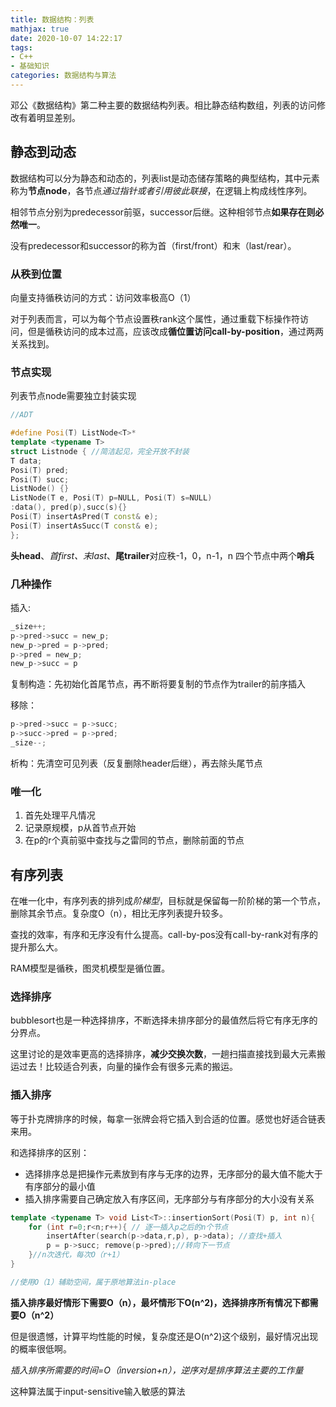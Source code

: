```yaml
---
title: 数据结构：列表
mathjax: true
date: 2020-10-07 14:22:17
tags:
- C++
- 基础知识
categories: 数据结构与算法
---
```


邓公《数据结构》第二种主要的数据结构列表。相比静态结构数组，列表的访问修改有着明显差别。

<!-- more -->

## 静态到动态

数据结构可以分为静态和动态的，列表list是动态储存策略的典型结构，其中元素称为**节点node**，各节点*通过指针或者引用彼此联接*，在逻辑上构成线性序列。

相邻节点分别为predecessor前驱，successor后继。这种相邻节点**如果存在则必然唯一**。

没有predecessor和successor的称为首（first/front）和末（last/rear）。

### 从秩到位置

向量支持循秩访问的方式：访问效率极高O（1）

对于列表而言，可以为每个节点设置秩rank这个属性，通过重载下标操作符访问，但是循秩访问的成本过高，应该改成**循位置访问call-by-position**，通过两两关系找到。

### 节点实现

列表节点node需要独立封装实现

```cpp
//ADT

#define Posi(T) ListNode<T>*
template <typename T>
struct Listnode { //简洁起见，完全开放不封装
T data;
Posi(T) pred;
Posi(T) succ;
ListNode() {}
ListNode(T e, Posi(T) p=NULL, Posi(T) s=NULL)
:data(), pred(p),succ(s){}
Posi(T) insertAsPred(T const& e);
Posi(T) insertAsSucc(T const& e);
};

```
**头head**、*首first、末last*、**尾trailer**对应秩-1，0，n-1，n 四个节点中两个**哨兵**

### 几种操作

插入:

```cpp
_size++;
p->pred->succ = new_p;
new_p->pred = p->pred;
p->pred = new_p;
new_p->succ = p
```

复制构造：先初始化首尾节点，再不断将要复制的节点作为trailer的前序插入

移除：
```cpp
p->pred->succ = p->succ;
p->succ->pred = p->pred;
_size--;

```

析构：先清空可见列表（反复删除header后继），再去除头尾节点

### 唯一化

1. 首先处理平凡情况
2. 记录原规模，p从首节点开始
3. 在p的r个真前驱中查找与之雷同的节点，删除前面的节点

## 有序列表

在唯一化中，有序列表的排列成*阶梯型*，目标就是保留每一阶阶梯的第一个节点，删除其余节点。复杂度O（n），相比无序列表提升较多。

查找的效率，有序和无序没有什么提高。call-by-pos没有call-by-rank对有序的提升那么大。

RAM模型是循秩，图灵机模型是循位置。

### 选择排序

bubblesort也是一种选择排序，不断选择未排序部分的最值然后将它有序无序的分界点。

这里讨论的是效率更高的选择排序，**减少交换次数**，一趟扫描直接找到最大元素搬运过去！比较适合列表，向量的操作会有很多元素的搬运。

### 插入排序

等于扑克牌排序的时候，每拿一张牌会将它插入到合适的位置。感觉也好适合链表来用。

和选择排序的区别：
- 选择排序总是把操作元素放到有序与无序的边界，无序部分的最大值不能大于有序部分的最小值
- 插入排序需要自己确定放入有序区间，无序部分与有序部分的大小没有关系

```cpp
template <typename T> void List<T>::insertionSort(Posi(T) p, int n){
    for (int r=0;r<n;r++){ // 逐一插入p之后的n个节点
        insertAfter(search(p->data,r,p), p->data); //查找+插入
        p = p->succ; remove(p->pred);//转向下一节点
    }//n次迭代，每次O（r+1）
}

//使用O（1）辅助空间，属于原地算法in-place
```

**插入排序最好情形下需要O（n），最坏情形下O(n^2)，选择排序所有情况下都需要O（n^2）**

但是很遗憾，计算平均性能的时候，复杂度还是O(n^2)这个级别，最好情况出现的概率很低啊。

*插入排序所需要的时间=O（inversion+n），逆序对是排序算法主要的工作量*

这种算法属于input-sensitive输入敏感的算法




